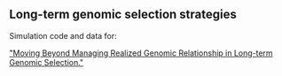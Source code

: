 Long-term genomic selection strategies
--------------------------------------

Simulation code and data for:

["Moving Beyond Managing Realized Genomic Relationship in Long-term Genomic Selection."](http://www.genetics.org/content/early/2017/04/03/genetics.116.194449)
